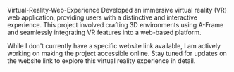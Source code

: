 Virtual-Reality-Web-Experience
Developed an immersive virtual reality (VR) web application, providing users with a distinctive and interactive experience. This project involved crafting 3D environments using A-Frame and seamlessly integrating VR features into a web-based platform.

While I don't currently have a specific website link available, I am actively working on making the project accessible online. Stay tuned for updates on the website link to explore this virtual reality experience in detail.
